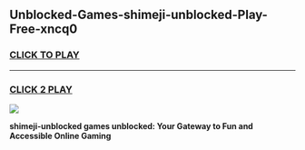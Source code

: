 
## Unblocked-Games-shimeji-unblocked-Play-Free-xncq0
<h3>
<a href="https://premium76.site?title=shimeji-unblocked&ref=18A1">CLICK TO PLAY</a></h3>
<hr>

<h3>
<a href="https://premium76.site?title=shimeji-unblocked&ref=18A1">CLICK 2 PLAY</a>
  
</h3>

<a href="https://premium76.site?title=shimeji-unblocked&ref=18A1"><img src="https://clearcache.store/games.png"></a>


**shimeji-unblocked games unblocked: Your Gateway to Fun and Accessible Online Gaming**
